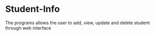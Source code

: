 # Student-Info
The programs allows the user to add, view, update and delete student through web interface

